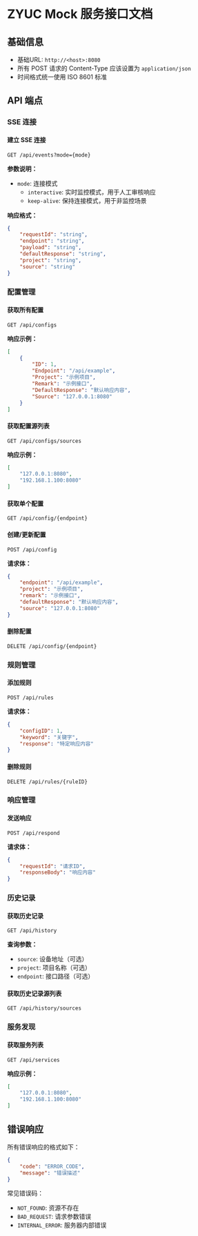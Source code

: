 # ZYUC Mock 服务接口文档

## 基础信息

- 基础URL: `http://<host>:8080`
- 所有 POST 请求的 Content-Type 应该设置为 `application/json`
- 时间格式统一使用 ISO 8601 标准

## API 端点

### SSE 连接

#### 建立 SSE 连接
```http
GET /api/events?mode={mode}
```

**参数说明：**
- `mode`: 连接模式
  - `interactive`: 实时监控模式，用于人工审核响应
  - `keep-alive`: 保持连接模式，用于非监控场景

**响应格式：**
```json
{
    "requestId": "string",
    "endpoint": "string",
    "payload": "string",
    "defaultResponse": "string",
    "project": "string",
    "source": "string"
}
```

### 配置管理

#### 获取所有配置
```http
GET /api/configs
```

**响应示例：**
```json
[
    {
        "ID": 1,
        "Endpoint": "/api/example",
        "Project": "示例项目",
        "Remark": "示例接口",
        "DefaultResponse": "默认响应内容",
        "Source": "127.0.0.1:8080"
    }
]
```

#### 获取配置源列表
```http
GET /api/configs/sources
```

**响应示例：**
```json
[
    "127.0.0.1:8080",
    "192.168.1.100:8080"
]
```

#### 获取单个配置
```http
GET /api/config/{endpoint}
```

#### 创建/更新配置
```http
POST /api/config
```

**请求体：**
```json
{
    "endpoint": "/api/example",
    "project": "示例项目",
    "remark": "示例接口",
    "defaultResponse": "默认响应内容",
    "source": "127.0.0.1:8080"
}
```

#### 删除配置
```http
DELETE /api/config/{endpoint}
```

### 规则管理

#### 添加规则
```http
POST /api/rules
```

**请求体：**
```json
{
    "configID": 1,
    "keyword": "关键字",
    "response": "特定响应内容"
}
```

#### 删除规则
```http
DELETE /api/rules/{ruleID}
```

### 响应管理

#### 发送响应
```http
POST /api/respond
```

**请求体：**
```json
{
    "requestId": "请求ID",
    "responseBody": "响应内容"
}
```

### 历史记录

#### 获取历史记录
```http
GET /api/history
```

**查询参数：**
- `source`: 设备地址（可选）
- `project`: 项目名称（可选）
- `endpoint`: 接口路径（可选）

#### 获取历史记录源列表
```http
GET /api/history/sources
```

### 服务发现

#### 获取服务列表
```http
GET /api/services
```

**响应示例：**
```json
[
    "127.0.0.1:8080",
    "192.168.1.100:8080"
]
```

## 错误响应

所有错误响应的格式如下：

```json
{
    "code": "ERROR_CODE",
    "message": "错误描述"
}
```

常见错误码：
- `NOT_FOUND`: 资源不存在
- `BAD_REQUEST`: 请求参数错误
- `INTERNAL_ERROR`: 服务器内部错误
